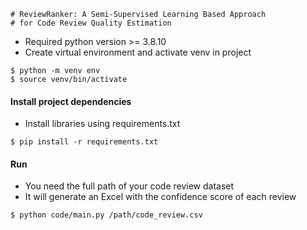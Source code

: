 ```
# ReviewRanker: A Semi-Supervised Learning Based Approach 
# for Code Review Quality Estimation
```

- Required python version >= 3.8.10
- Create virtual environment and activate venv in project
```shell script
$ python -m venv env
$ source venv/bin/activate
```

#### Install project dependencies 
- Install libraries using requirements.txt
```shell script
$ pip install -r requirements.txt
```

#### Run 
- You need the full path of your code review dataset
- It will generate an Excel with the confidence score of each review
```shell script
$ python code/main.py /path/code_review.csv
```

